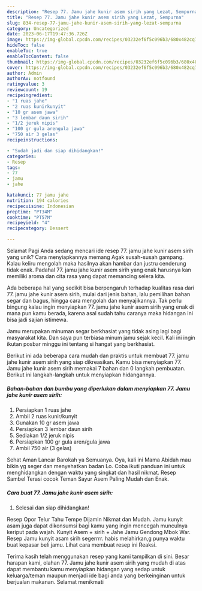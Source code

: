 ```yaml
---
description: "Resep 77. Jamu jahe kunir asem sirih yang Lezat, Sempurna"
title: "Resep 77. Jamu jahe kunir asem sirih yang Lezat, Sempurna"
slug: 834-resep-77-jamu-jahe-kunir-asem-sirih-yang-lezat-sempurna
category: Uncategorized
date: 2023-06-17T19:47:36.726Z
image: https://img-global.cpcdn.com/recipes/03232ef6f5c096b3/680x482cq70/77-jamu-jahe-kunir-asem-sirih-foto-resep-utama.jpg
hideToc: false
enableToc: true
enableTocContent: false
thumbnail: https://img-global.cpcdn.com/recipes/03232ef6f5c096b3/680x482cq70/77-jamu-jahe-kunir-asem-sirih-foto-resep-utama.jpg
cover: https://img-global.cpcdn.com/recipes/03232ef6f5c096b3/680x482cq70/77-jamu-jahe-kunir-asem-sirih-foto-resep-utama.jpg
author: Admin
authorAv: notfound
ratingvalue: 3
reviewcount: 19
recipeingredient:
- "1 ruas jahe"
- "2 ruas kunirkunyit"
- "10 gr asem jawa"
- "3 lembar daun sirih"
- "1/2 jeruk nipis"
- "100 gr gula arengula jawa"
- "750 air 3 gelas"
recipeinstructions:

- "Sudah jadi dan siap dihidangkan!"
categories:
- Resep
tags:
- 77
- jamu
- jahe

katakunci: 77 jamu jahe 
nutrition: 194 calories
recipecuisine: Indonesian
preptime: "PT34M"
cooktime: "PT57M"
recipeyield: "4"
recipecategory: Dessert

---
```



Selamat Pagi Anda sedang mencari ide resep 77. jamu jahe kunir asem sirih yang unik? Cara menyiapkannya memang Agak susah-susah gampang. Kalau keliru mengolah maka hasilnya akan hambar dan justru cenderung tidak enak. Padahal 77. jamu jahe kunir asem sirih yang enak harusnya kan memiliki aroma dan cita rasa yang dapat memancing selera kita.


Ada beberapa hal yang sedikit bisa berpengaruh terhadap kualitas rasa dari 77. jamu jahe kunir asem sirih, mulai dari jenis bahan, lalu pemilihan bahan segar dan bagus, hingga cara mengolah dan menyajikannya. Tak perlu bingung kalau ingin menyiapkan 77. jamu jahe kunir asem sirih yang enak di mana pun kamu berada, karena asal sudah tahu caranya maka hidangan ini bisa jadi sajian istimewa.

Jamu merupakan minuman segar berkhasiat yang tidak asing lagi bagi masyarakat kita. Dan saya pun terbiasa minum jamu sejak kecil. Kali ini ingin ikutan posbar minggu ini tentang si hangat yang berkhasiat.


Berikut ini ada beberapa cara mudah dan praktis untuk membuat 77. jamu jahe kunir asem sirih yang siap dikreasikan. Kamu bisa menyiapkan 77. Jamu jahe kunir asem sirih memakai 7 bahan dan 0 langkah pembuatan. Berikut ini langkah-langkah untuk menyiapkan hidangannya.

<!--inarticleads1-->

##### Bahan-bahan dan bumbu yang diperlukan dalam menyiapkan 77. Jamu jahe kunir asem sirih:

1. Persiapkan 1 ruas jahe
1. Ambil 2 ruas kunir/kunyit
1. Gunakan 10 gr asem jawa
1. Persiapkan 3 lembar daun sirih
1. Sediakan 1/2 jeruk nipis
1. Persiapkan 100 gr gula aren/gula jawa
1. Ambil 750 air (3 gelas)


Sehat Aman Lancar Barokah ya Semuanya. Oya, kali ini Mama Abidah mau bikin yg seger dan menyehatkan badan Lo. Coba ikuti panduan ini untuk menghidangkan dengan waktu yang singkat dan hasil nikmat. Resep Sambel Terasi cocok Teman Sayur Asem Paling Mudah dan Enak. 

<!--inarticleads2-->

##### Cara buat 77. Jamu jahe kunir asem sirih:


1. Selesai dan siap dihidangkan!

Resep Opor Telur Tahu Tempe Dijamin Nikmat dan Mudah. Jamu kunyit asam juga dapat dikonsumsi bagi kamu yang ingin mencegah munculnya keriput pada wajah. Kunyit Asem + sirih + Jahe Jamu Gendong Mbok War. Resep Jamu kunyit asam sirih segerrrr. habis melahirkan,g punya waktu buat kepasar beli jamu. Lihat cara membuat resep ini Reaksi. 

Terima kasih telah menggunakan resep yang kami tampilkan di sini. Besar harapan kami, olahan 77. Jamu jahe kunir asem sirih yang mudah di atas dapat membantu kamu menyiapkan hidangan yang sedap untuk keluarga/teman maupun menjadi ide bagi anda yang berkeinginan untuk berjualan makanan. Selamat menikmati
